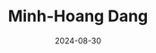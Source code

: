 ---
title: Minh-Hoang Dang
summary: Summer Internship (2024) working on Vision Transformer.
date: 2024-08-30
---